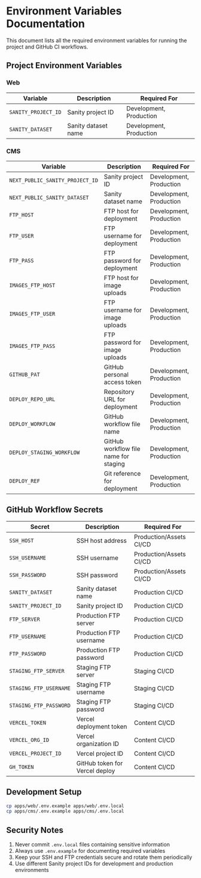 # Environment Variables Documentation

This document lists all the required environment variables for running the project and GitHub CI workflows.

## Project Environment Variables

### Web

| Variable            | Description         | Required For            |
| ------------------- | ------------------- | ----------------------- |
| `SANITY_PROJECT_ID` | Sanity project ID   | Development, Production |
| `SANITY_DATASET`    | Sanity dataset name | Development, Production |

### CMS

| Variable                        | Description                           | Required For            |
| ------------------------------- | ------------------------------------- | ----------------------- |
| `NEXT_PUBLIC_SANITY_PROJECT_ID` | Sanity project ID                     | Development, Production |
| `NEXT_PUBLIC_SANITY_DATASET`    | Sanity dataset name                   | Development, Production |
| `FTP_HOST`                      | FTP host for deployment               | Development, Production |
| `FTP_USER`                      | FTP username for deployment           | Development, Production |
| `FTP_PASS`                      | FTP password for deployment           | Development, Production |
| `IMAGES_FTP_HOST`               | FTP host for image uploads            | Development, Production |
| `IMAGES_FTP_USER`               | FTP username for image uploads        | Development, Production |
| `IMAGES_FTP_PASS`               | FTP password for image uploads        | Development, Production |
| `GITHUB_PAT`                    | GitHub personal access token          | Development, Production |
| `DEPLOY_REPO_URL`               | Repository URL for deployment         | Development, Production |
| `DEPLOY_WORKFLOW`               | GitHub workflow file name             | Development, Production |
| `DEPLOY_STAGING_WORKFLOW`       | GitHub workflow file name for staging | Development, Production |
| `DEPLOY_REF`                    | Git reference for deployment          | Development, Production |

## GitHub Workflow Secrets

| Secret                 | Description                    | Required For            |
| ---------------------- | ------------------------------ | ----------------------- |
| `SSH_HOST`             | SSH host address               | Production/Assets CI/CD |
| `SSH_USERNAME`         | SSH username                   | Production/Assets CI/CD |
| `SSH_PASSWORD`         | SSH password                   | Production/Assets CI/CD |
| `SANITY_DATASET`       | Sanity dataset name            | Production CI/CD        |
| `SANITY_PROJECT_ID`    | Sanity project ID              | Production CI/CD        |
| `FTP_SERVER`           | Production FTP server          | Production CI/CD        |
| `FTP_USERNAME`         | Production FTP username        | Production CI/CD        |
| `FTP_PASSWORD`         | Production FTP password        | Production CI/CD        |
| `STAGING_FTP_SERVER`   | Staging FTP server             | Staging CI/CD           |
| `STAGING_FTP_USERNAME` | Staging FTP username           | Staging CI/CD           |
| `STAGING_FTP_PASSWORD` | Staging FTP password           | Staging CI/CD           |
| `VERCEL_TOKEN`         | Vercel deployment token        | Content CI/CD           |
| `VERCEL_ORG_ID`        | Vercel organization ID         | Content CI/CD           |
| `VERCEL_PROJECT_ID`    | Vercel project ID              | Content CI/CD           |
| `GH_TOKEN`             | GitHub token for Vercel deploy | Content CI/CD           |

## Development Setup

```bash
cp apps/web/.env.example apps/web/.env.local
cp apps/cms/.env.example apps/cms/.env.local
```

## Security Notes

1. Never commit `.env.local` files containing sensitive information
2. Always use `.env.example` for documenting required variables
3. Keep your SSH and FTP credentials secure and rotate them periodically
4. Use different Sanity project IDs for development and production environments
